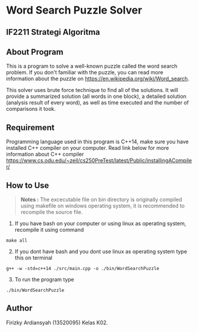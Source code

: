 # Word Search Puzzle Solver
## IF2211 Strategi Algoritma
## About Program

This is a program to solve a well-known puzzle called the word search problem. If you don't familiar with the puzzle, you can read more information about the puzzle on https://en.wikipedia.org/wiki/Word_search. 

This solver uses brute force technique to find all of the solutions. It will provide a summarized solution (all words in one block), a detailed solution (analysis result of every word), as well as time executed and the number of comparisons it took.


## Requirement
Programming language used in this program is C++14, make sure you have installed C++ compiler on your computer. Read link below for more information about C++ compiler
 https://www.cs.odu.edu/~zeil/cs250PreTest/latest/Public/installingACompiler/


## How to Use
> <b>Notes :</b> 
> The excecutable file on bin directory is originally compiled using makefile on windows operating system, it is recommended to recompile the source file.
1. If you have bash on your computer or using linux as operating system, recompile it using command
```
make all
```
2. If you dont have bash and you dont use linux as operating system type this on terminal
```
g++ -w -std=c++14 ./src/main.cpp -o ./bin/WordSearchPuzzle
```
3. To run the program type
```
./bin/WordSearchPuzzle
```

## Author
Firizky Ardiansyah (13520095) Kelas K02.

